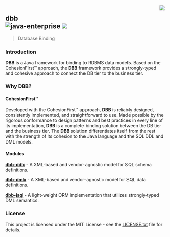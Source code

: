 <img src="https://www.cohesionfirst.org/logo.png" align="right">

## dbb<br>![java-enterprise][java-enterprise] <a href="https://www.cohesionfirst.org/"><img src="https://img.shields.io/badge/CohesionFirst%E2%84%A2--blue.svg"></a>
> Database Binding

### Introduction

**DBB** is a Java framework for binding to RDBMS data models. Based on the CohesionFirst™ approach, the **DBB** framework provides a strongly-typed and cohesive approach to connect the DB tier to the business tier.

### Why **DBB**?

#### CohesionFirst™

Developed with the CohesionFirst™ approach, **DBB** is reliably designed, consistently implemented, and straightforward to use. Made possible by the rigorous conformance to design patterns and best practices in every line of its implementation, **DBB** is a complete binding solution between the DB tier and the business tier. The **DBB** solution differentiates itself from the rest with the strength of its cohesion to the Java language and the SQL DDL and DML models.

#### Modules

[**dbb-ddlx**](https://github.com/SevaSafris/dbb/tree/master/ddlx) - A XML-based and vendor-agnostic model for SQL schema definitions.

[**dbb-dmlx**](https://github.com/SevaSafris/dbb/tree/master/dmlx) - A XML-based and vendor-agnostic model for SQL data definitions.

[**dbb-jsql**](https://github.com/SevaSafris/dbb/tree/master/jsql) - A light-weight ORM implementation that utilizes strongly-typed DML semantics.

### License

This project is licensed under the MIT License - see the [LICENSE.txt](LICENSE.txt) file for details.

[java-enterprise]: https://img.shields.io/badge/java-enterprise-blue.svg